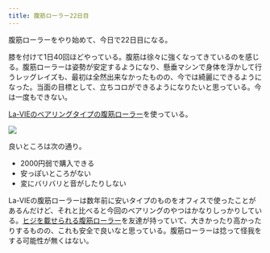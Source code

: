 ```yaml
---
title: 腹筋ローラー22日目
---
```

腹筋ローラーをやり始めて、今日で22日目になる。

膝を付けて1日40回ほどやっている。腹筋は徐々に強くなってきているのを感じる。腹筋ローラーは姿勢が安定するようになり、懸垂マシンで身体を浮かして行うレッグレイズも、最初は全然出来なかったものの、今では綺麗にできるようになった。当面の目標として、立ちコロができるようになりたいと思っている。今は一度もできない。

[La-VIEのベアリングタイプの腹筋ローラー](https://www.amazon.co.jp/dp/B07DNVTVVM)を使っている。

![](https://lh3.googleusercontent.com/docs/ADP-6oGt3pR4aLLFXULtt97MhKAM_s-70BDtePBB-t6YvWPM-h_k8vIBKqqTA_d4FrHd6omhIXAcmbpCWnyOym9t9h0cKdaiKgD-mysLfbxcm2butxs-LeAqRqM9og0IhuEhsscJI3VvjIJiDaCyEuBPTnP26u7mLzZbIBzP-3GC2dd3MytIBiCCGom9HLnJPnPRVBjlMv-Gg1LZKIW4mkbMEHQSpHhrMZkVTLPTFuvXeSZwuC2OzuNcgnWyIXiyBh-okDUZSmzKmarS9KbYWDyjLbWp1iG2vUpUN3jaTIeWaFSy3Rc-O3VwwCWihRpm1YWFljy28wz_hKrqShucT9DAZbXX_4uyvjJor5a2-8Wi1XB0W_A7UbNx8Z84hC4nkxoE3egci07dVPb8FLV3Y1a_PLc0b_DKOMm1R_9YCSjuvi1fIk_sDIiqR00enTG52FtsjbpOAyyte-r0bajQkIDZOw_pSizF6gU1AXLxeDPbRGZlPEctyqdpZA19INq0-AffgZF0fkv0cr7alIb5Gu7yteAUPPcBOhmV6JkNVusuBw1I2vweaKhbo9Ufig1-VUjddvU4mFMtBVGFh0qE2zv_RkP_e20K-X2seK_IcjeF4RhjhGmTKiClK6ULfP0_jinhCRueMIiM_vyemhBRAJ0PSTDFM4Ws3Qo1DgjwwKDqf71dqmHAtbGT5vVn_ZiD14emRqc_MFxnQaV4bBoSw8vDDRQe1fiUDol_F7sYr_ZPmcCMtRmV5Lba6XkUuiSI-FF-eUgA6U326z6QqpvuWkxFCJ5UALBPIbAHP53qcLl8v0ZwMJn8Uf7NQEqUhnZvAi5pRgrVz9pyGFFQOoL5T0jZPq3zPCqZvBON5x2vNWc4x8H3xei77CLtdndP21vBryPWE88cPv0QRcRhRb2LNgb3M8aLvOKeRhxrYWv4LACvdS7i17RkOdLZvt7hQFLzZEIOQmKL6r26DPhTysCZos9G4RjrWIYp-sDipafs2pezQHQO_3QyirZclG-HgrY2gwY6N76GZzFyqCvk_vr7fRy9wcyRmKNXbs7OSC2mtdDl6GRG6IRZa1w5qIzF8qC5ykIR5BKmvn7vILl35A9f29XKrgtDB-IlOICNXOnjpqwTNAcup3JtI-8Gu-TqR_eLTE8sUh9A-9jpOKRH1CN86Ja1VQ1nCUz9hLufDQ9UeL8YI7w0GqLlIOyjW24KBnbi-1rx35fPI6Aq3LJBU4YS6j8KG-2g6HeI_DeVCggXFORQ1FZB9-t4)

良いところは次の通り。

*   2000円弱で購入できる
*   安っぽいところがない
*   変にバリバリと音がしたりしない

La-VIEの腹筋ローラーは数年前に安いタイプのものをオフィスで使ったことがあるんだけど、それと比べると今回のベアリングのやつはかなりしっかりしている。[ヒジを載せられる腹筋ローラー](https://www.amazon.co.jp/dp/B08MPRQ4PD)を友達が持っていて、大きかったり高かったりするものの、これも安全で良いなと思っている。腹筋ローラーは捻って怪我をする可能性が無くはない。

